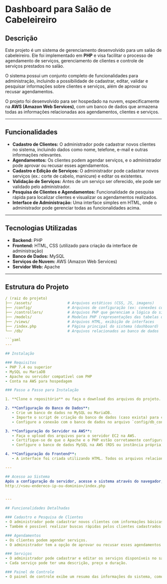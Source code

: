 # Dashboard para Salão de Cabeleireiro

## Descrição
Este projeto é um sistema de gerenciamento desenvolvido para um salão de cabeleireiro. Ele foi implementado em **PHP** e visa facilitar o processo de agendamento de serviços, gerenciamento de clientes e controle de serviços prestados no salão.  

O sistema possui um conjunto completo de funcionalidades para administração, incluindo a possibilidade de cadastrar, editar, validar e pesquisar informações sobre clientes e serviços, além de aprovar ou recusar agendamentos.  

O projeto foi desenvolvido para ser hospedado na nuvem, especificamente na **AWS (Amazon Web Services)**, com um banco de dados que armazena todas as informações relacionadas aos agendamentos, clientes e serviços.

---

## Funcionalidades
- **Cadastro de Clientes:** O administrador pode cadastrar novos clientes no sistema, incluindo dados como nome, telefone, e-mail e outras informações relevantes.
- **Agendamentos:** Os clientes podem agendar serviços, e o administrador pode aprovar ou recusar esses agendamentos.
- **Cadastro e Edição de Serviços:** O administrador pode cadastrar novos serviços (ex.: corte de cabelo, manicure) e editar os existentes.
- **Validação de Serviços:** Antes de um serviço ser oferecido, ele pode ser validado pelo administrador.
- **Pesquisa de Clientes e Agendamentos:** Funcionalidade de pesquisa rápida para localizar clientes e visualizar os agendamentos realizados.
- **Interface de Administração:** Uma interface simples em HTML, onde o administrador pode gerenciar todas as funcionalidades acima.

---

## Tecnologias Utilizadas
- **Backend:** PHP  
- **Frontend:** HTML, CSS (utilizado para criação da interface de administração)  
- **Banco de Dados:** MySQL  
- **Serviços de Nuvem:** AWS (Amazon Web Services)  
- **Servidor Web:** Apache  

---

## Estrutura do Projeto

```yaml
/ (raiz do projeto)
├── /assets/                # Arquivos estáticos (CSS, JS, imagens)
├── /config/                # Arquivos de configuração (ex: conexões com banco)
├── /controllers/           # Arquivos PHP que gerenciam a lógica do sistema
├── /models/                # Modelos PHP (representações das tabelas do banco de dados)
├── /views/                 # Arquivos HTML, exibição de interfaces
├── /index.php              # Página principal do sistema (dashboard)
└── /db/                    # Arquivos relacionados ao banco de dados

```yaml
---

## Instalação

### Requisitos
- PHP 7.4 ou superior
- MySQL ou MariaDB
- Apache ou servidor compatível com PHP
- Conta na AWS para hospedagem

### Passo a Passo para Instalação

1. **Clone o repositório** ou faça o download dos arquivos do projeto.

2. **Configuração do Banco de Dados**:
   - Crie um banco de dados no MySQL ou MariaDB.
   - Importe o script de criação do banco de dados (caso exista) para configurar as tabelas.
   - Configure a conexão com o banco de dados no arquivo `config/db_config.php`.

3. **Configuração do Servidor na AWS**:
   - Faça o upload dos arquivos para o servidor EC2 na AWS.
   - Certifique-se de que o Apache e o PHP estão corretamente configurados e funcionando.
   - Configure o banco de dados MySQL na AWS (RDS ou instância própria) e garanta que a conexão com o servidor web esteja funcionando.

4. **Configuração do Frontend**:
   - A interface foi criada utilizando HTML. Todos os arquivos relacionados ao frontend estão na pasta `/views/`.

---

## Acesso ao Sistema
Após a configuração do servidor, acesse o sistema através do navegador, utilizando o IP ou domínio da instância AWS:  
http://<seu-endereco-ip-ou-dominio>/index.php


---

## Funcionalidades Detalhadas

### Cadastro e Pesquisa de Clientes
- O administrador pode cadastrar novos clientes com informações básicas.
- Também é possível realizar buscas rápidas pelos clientes cadastrados.

### Agendamentos
- Os clientes podem agendar serviços.
- O administrador tem a opção de aprovar ou recusar esses agendamentos diretamente na interface.

### Serviços
- O administrador pode cadastrar e editar os serviços disponíveis no salão.
- Cada serviço pode ter uma descrição, preço e duração.

### Painel de Controle
- O painel de controle exibe um resumo das informações do sistema, como agendamentos pendentes e serviços disponíveis.

